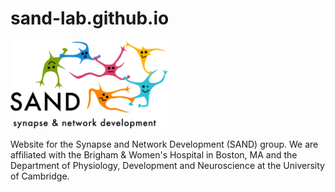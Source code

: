 # sand-lab.github.io

<img src="/graphics/sand_logo.jpg" alt="Lab logo" style="width:50%">

Website for the Synapse and Network Development (SAND) group.  We are affiliated with the Brigham & Women's Hospital in Boston, MA and the Department of Physiology, Development and Neuroscience at the University of Cambridge.
